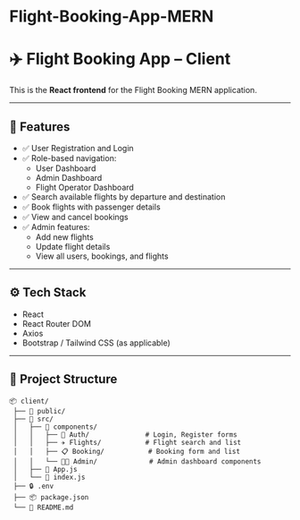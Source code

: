 # Flight-Booking-App-MERN
# ✈️ Flight Booking App – Client
This is the **React frontend** for the Flight Booking MERN application.

---

## 🌟 Features
- ✅ User Registration and Login
- ✅ Role-based navigation:
  - User Dashboard
  - Admin Dashboard
  - Flight Operator Dashboard
- ✅ Search available flights by departure and destination
- ✅ Book flights with passenger details
- ✅ View and cancel bookings
- ✅ Admin features:
  - Add new flights
  - Update flight details
  - View all users, bookings, and flights

---

## ⚙️ Tech Stack
- React
- React Router DOM
- Axios
- Bootstrap / Tailwind CSS (as applicable)

---

## 📁 Project Structure

```
📦 client/
 ├── 📂 public/
 ├── 📂 src/
 │   ├── 📂 components/
 │   │   ├── 🔐 Auth/              # Login, Register forms
 │   │   ├── ✈️ Flights/           # Flight search and list
 │   │   ├── 📋 Booking/           # Booking form and list
 │   │   └── 👨‍💼 Admin/             # Admin dashboard components
 │   ├── 📄 App.js
 │   └── 📄 index.js
 ├── 🔒 .env
 ├── 📦 package.json
 └── 📖 README.md
```
